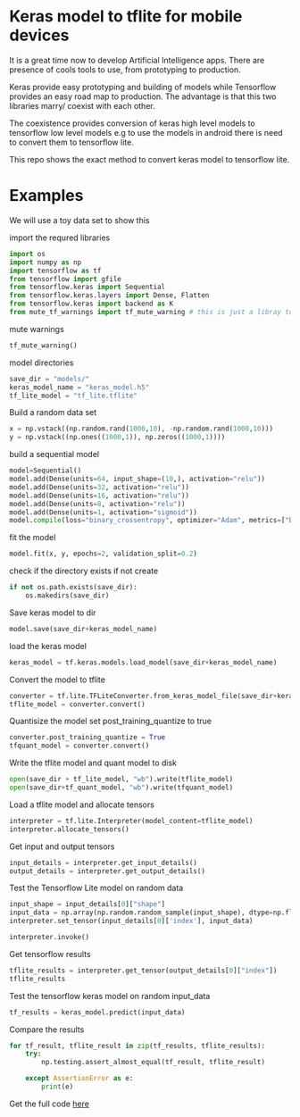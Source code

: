 # Keras model to tflite for mobile devices
It is a great time now to develop Artificial Intelligence
apps. There are presence of cools tools to use, from prototyping
to production.

Keras provide easy prototyping and building of models while Tensorflow
provides an easy road map to production. The advantage is that this two
libraries marry/ coexist with each other.

The coexistence provides conversion of keras high level models to tensorflow
low level models e.g to use the models in android there is need to convert them
to tensorflow lite.

This repo shows the exact method to convert keras model to tensorflow lite.

# Examples
We will use a toy data set to show this

import the requred libraries
```python
import os
import numpy as np
import tensorflow as tf
from tensorflow import gfile
from tensorflow.keras import Sequential
from tensorflow.keras.layers import Dense, Flatten
from tensorflow.keras import backend as K
from mute_tf_warnings import tf_mute_warning # this is just a libray to mute tf warnings
```
mute warnings
```python
tf_mute_warning()
```
model directories
```python
save_dir = "models/"
keras_model_name = "keras_model.h5"
tf_lite_model = "tf_lite.tflite"
```
Build a random data set
```python
x = np.vstack((np.random.rand(1000,10), -np.random.rand(1000,10)))
y = np.vstack((np.ones((1000,1)), np.zeros((1000,1))))
```
build a sequential model
```python
model=Sequential()
model.add(Dense(units=64, input_shape=(10,), activation="relu"))
model.add(Dense(units=32, activation="relu"))
model.add(Dense(units=16, activation="relu"))
model.add(Dense(units=8, activation="relu"))
model.add(Dense(units=1, activation="sigmoid"))
model.compile(loss="binary_crossentropy", optimizer="Adam", metrics=["binary_accuracy"])
```
fit the model
```python
model.fit(x, y, epochs=2, validation_split=0.2)
```
check if the directory exists if not create
```python
if not os.path.exists(save_dir):
    os.makedirs(save_dir)
```
Save keras model to dir
```python
model.save(save_dir+keras_model_name)
```
load the keras model
```python
keras_model = tf.keras.models.load_model(save_dir+keras_model_name)
```
Convert the model to tflite
```python
converter = tf.lite.TFLiteConverter.from_keras_model_file(save_dir+keras_model_name)
tflite_model = converter.convert()

```
Quantisize the model
set post_training_quantize to true
```python
converter.post_training_quantize = True
tfquant_model = converter.convert()
```

Write the tflite model and quant model to disk
```python
open(save_dir + tf_lite_model, "wb").write(tflite_model)
open(save_dir+tf_quant_model, "wb").write(tfquant_model)
```
Load a tflite model and allocate tensors
```python
interpreter = tf.lite.Interpreter(model_content=tflite_model)
interpreter.allocate_tensors()
```
Get input and output tensors
```python
input_details = interpreter.get_input_details()
output_details = interpreter.get_output_details()
```
Test the Tensorflow Lite model on random data
```python
input_shape = input_details[0]["shape"]
input_data = np.array(np.random.random_sample(input_shape), dtype=np.float32)
interpreter.set_tensor(input_details[0]['index'], input_data)

interpreter.invoke()
```
Get tensorflow results
```python
tflite_results = interpreter.get_tensor(output_details[0]["index"])
tflite_results
```
Test the tensorflow keras model on random input_data
```python
tf_results = keras_model.predict(input_data)
```
Compare the results
```python
for tf_result, tflite_result in zip(tf_results, tflite_results):
    try:
        np.testing.assert_almost_equal(tf_result, tflite_result)

    except AssertionError as e:
        print(e)
```

Get the full code [here](https://github.com/kongkip/keras-2-tensorflowlite/blob/master/keras_2_tflite.py)
